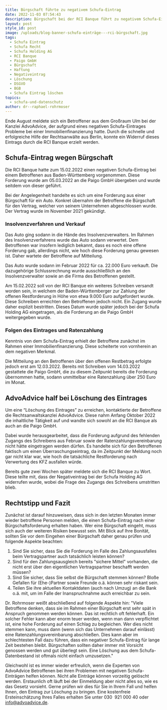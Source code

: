 ```yaml
---
title: Bürgschaft führte zu negativem Schufa-Eintrag
date: 2022-11-03 07:54:43
description: Bürgschaft bei der RCI Banque führt zu negativem Schufa-Eintrag
layout: post
style_id: post
image: /uploads/blog-banner-schufa-einträge---rci-bürgschaft.jpg
tags:
  - Schufa Eintrag
  - Schufa Recht
  - Schufa Holding AG
  - RCI Banque
  - Paigo GmbH
  - Bürgschaft
  - Haftung
  - Negativeintrag
  - Löschung
  - DSGVO
  - BGB
  - Schufa Eintrag löschen
topics:
  - schufa-und-datenschutz
author: dr--raphael-rohrmoser
---
```

Ende August meldete sich ein Betroffener aus dem Gro&szlig;raum Ulm bei der Kanzlei AdvoAdvice, der aufgrund eines negativen Schufa-Eintrages Probleme bei einer Immobilienfinanzierung hatte. Durch die schnelle und erfolgreiche Hilfe der Rechtsanwälte aus Berlin, konnte ein Widerruf dieses Eintrags durch die RCI Banque erzielt werden.

## Schufa-Eintrag wegen Bürgschaft

Die RCI Banque hatte zum 15.02.2022 einen negativen Schufa-Eintrag bei einem Betroffenen aus Baden-Württemberg vorgenommen. Diese Forderung wurde am 05.03.2022 an die Paigo GmbH übergeben und wurde seitdem von dieser geführt.

Bei der Angelegenheit handelte es sich um eine Forderung aus einer Bürgschaft für ein Auto. Konkret übernahm der Betroffene die Bürgschaft für den Vertrag, welcher von seinem Unternehmen abgeschlossen wurde. Der Vertrag wurde im November 2021 gekündigt.

### Insolvenzverfahren und Verkauf

Das Auto ging sodann in die Hände des Insolvenzverwalters. Im Rahmen des Insolvenzverfahrens wurde das Auto sodann verwertet. Dem Betroffenen war insofern lediglich bekannt, dass es noch eine offene Forderung gab, allerdings nicht, wie hoch diese Forderung genau gewesen ist. Daher wartete der Betroffene auf Mitteilung.

Das Auto wurde sodann im Februar 2022 für ca. 22.000 Euro verkauft. Die dazugehörige Schlussrechnung wurde ausschlie&szlig;lich an den Insolvenzverwalter sowie an die Firma des Betroffenen gestellt.

Am 15.02.2022 soll von der RCI Banque ein weiteres Schreiben versandt worden sein, in welchem der Baden-Württemberger zur Zahlung der offenen Restforderung in Höhe von etwa 9.000 Euro aufgefordert wurde. Diese Schreiben erreichten den Betroffenen jedoch nicht. Ein Zugang wurde daher explizit bestritten. Dieses Datum wurde später jedoch bei der Schufa Holding AG eingetragen, als die Forderung an die Paigo GmbH weitergegeben wurde.

### Folgen des Eintrages und Ratenzahlung

Kenntnis von dem Schufa-Eintrag erhielt der Betroffene zunächst im Rahmen einer Immobilienfinanzierung. Diese scheiterte von vornherein an dem negativen Merkmal.

Die Mitteilung an den Betroffenen über den offenen Restbetrag erfolgte jedoch erst am 12.03.2022. Bereits mit Schreiben vom 14.03.2022 gestattete die Paigo GmbH, die zu diesem Zeitpunkt bereits die Forderung übernommen hatte, sodann unmittelbar eine Ratenzahlung über 250 Euro im Monat.

## AdvoAdvice half bei Löschung des Eintrages

Um eine “Löschung des Eintrages” zu erreichen, kontaktierte der Betroffene die Rechtsanwaltskanzlei AdvoAdvice. Diese nahm Anfang Oktober 2022 die inhaltliche Tätigkeit auf und wandte sich sowohl an die RCI Banque als auch an die Paigo GmbH.

Dabei wurde herausgearbeitet, dass die Forderung aufgrund des fehlenden Zugangs des Schreibens aus Februar sowie der Ratenzahlungsvereinbarung nicht hätte eingetragen werden dürfen. Es handelte sich für den Betroffenen faktisch um einen Überraschungseintrag, da im Zeitpunkt der Meldung noch gar nicht klar war, wie hoch die tatsächliche Restforderung nach Verwertung des KFZ ausfallen würde.

Bereits gute zwei Wochen später meldete sich die RCI Banque zu Wort. Diese teilte mit, dass der Negativeintrag bei der Schufa Holding AG widerrufen wurde, wobei die Frage des Zugangs des Schreibens umstritten blieb.

## Rechtstipp und Fazit

Zunächst ist darauf hinzuweisen, dass sich in den letzten Monaten immer wieder betroffene Personen melden, die einen Schufa-Eintrag nach einer Bürgschaftsforderung erhalten haben. Wer eine Bürgschaft eingeht, muss sich auch der weiteren Risiken bewusst sein. Mit Blick auf Ihre Bonität, sollten Sie vor dem Eingehen einer Bürgschaft daher genau prüfen und folgende Aspekte beachten:

1. Sind Sie sicher, dass Sie die Forderung im Falle des Zahlungsausfalles beim Vertragspartner auch tatsächlich leisten können?
2. Sind für den Zahlungsausgleich bereits "sichere Mittel" vorhanden, die nicht erst über den eigentlichen Vertragspartner beschafft werden müssen?
3. Sind Sie sicher, dass Sie selbst die Bürgschaft stemmen können? Blo&szlig;e Gefallen für (Ehe-)Partner sowie Freunde o.ä. können sehr riskant sein.
4. Teilen Sie ihre aktuellen Kontaktdaten (auch nach Umzug) an die Bank o.ä. mit, um im Falle der Inanspruchnahme auch erreichbar zu sein.

Dr. Rohrmoser wei&szlig;t abschlie&szlig;end auf folgende Aspekte hin: "Viele Betroffene denken, dass sie im Rahmen einer Bürgschaft erst sehr spät in Anspruch genommen werden können. Das ist rechtlich oft fehlerhaft. Ein solcher Fehler kann aber enorm teuer werden, wenn man dann verpflichtet ist, eine hohe Forderung auf einen Schlag zu begleichen. Wer dies nicht stemmen kann, muss dann (wenn sich das Unternehmen darauf einlässt) eine Ratenzahlungsvereinbarung abschlie&szlig;en. Dies kann aber im schlechtesten Fall dazu führen, dass ein negativer Schufa-Eintrag für lange Zeit bestehen bleibt. Bürgschaften sollten daher immer mit Vorsicht genossen werden und gut überlegt sein. Eine Löschung aus dem Schufa-Datenbestand ist oftmals nicht einfach umzusetzen."

Gleichwohl ist es immer wieder erfreulich, wenn die Experten von AdvoAdvice Betroffenen bei ihren Problemen mit negativen Schufa-Einträgen helfen können. Nicht alle Einträge können vorzeitig gelöscht werden. Erstaunlich oft läuft bei der Einmeldung aber nicht alles so, wie es das Gesetz vorsieht. Gerne prüfen wir dies für Sie in Ihrem Fall und helfen Ihnen, den Eintrag zur Löschung zu bringen. Eine kostenfreie Ersteinschätzung Ihres Falles erhalten Sie unter 030 &nbsp;921 000 40 oder info@advoadvice.de.